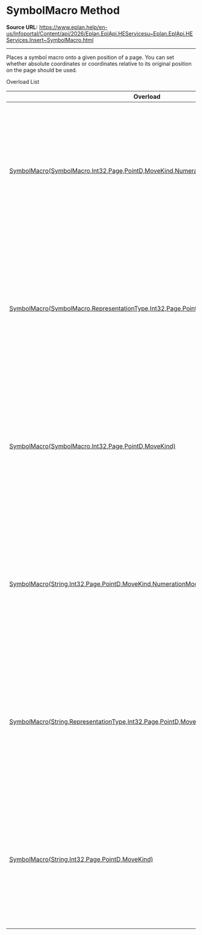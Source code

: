 # SymbolMacro Method

**Source URL:** https://www.eplan.help/en-us/Infoportal/Content/api/2026/Eplan.EplApi.HEServicesu~Eplan.EplApi.HEServices.Insert~SymbolMacro.html

---

Places a symbol macro onto a given position of a page. You can set whether absolute coordinates or coordinates relative to its original position on the page should be used.

Overload List

| Overload | Description |
| --- | --- |
| [SymbolMacro(SymbolMacro,Int32,Page,PointD,MoveKind,NumerationMode)](topic1364.html) | Places a symbol macro onto a given position of a page. You can set whether absolute coordinates or coordinates relative to its original position on the page should be used. |
| [SymbolMacro(SymbolMacro,RepresentationType,Int32,Page,PointD,MoveKind,NumerationMode)](topic1365.html) | Places a symbol macro onto a given position of a page. You can set whether absolute coordinates or coordinates relative to its original position on the page should be used. |
| [SymbolMacro(SymbolMacro,Int32,Page,PointD,MoveKind)](Eplan.EplApi.HEServicesu~Eplan.EplApi.HEServices.Insert~SymbolMacro(SymbolMacro,Int32,Page,PointD,MoveKind).html) | Places a symbol macro onto a given position of a page. You can set whether absolute coordinates or coordinates relative to its original position on the page should be used. |
| [SymbolMacro(String,Int32,Page,PointD,MoveKind,NumerationMode)](Eplan.EplApi.HEServicesu~Eplan.EplApi.HEServices.Insert~SymbolMacro(String,Int32,Page,PointD,MoveKind,NumerationMode).html) | Places a symbol macro onto a given position of a page. You can set whether absolute coordinates or coordinates relative to its original position on the page should be used. |
| [SymbolMacro(String,RepresentationType,Int32,Page,PointD,MoveKind,NumerationMode)](topic1366.html) | Places a symbol macro onto a given position of a page. You can set whether absolute coordinates or coordinates relative to its original position on the page should be used. |
| [SymbolMacro(String,Int32,Page,PointD,MoveKind)](Eplan.EplApi.HEServicesu~Eplan.EplApi.HEServices.Insert~SymbolMacro(String,Int32,Page,PointD,MoveKind).html) | Places a symbol macro onto a given position of a page. You can set whether absolute coordinates or coordinates relative to its original position on the page should be used. |
